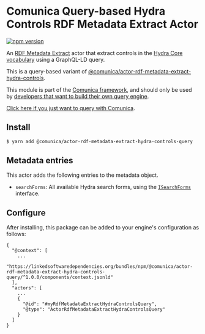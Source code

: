 # Comunica Query-based Hydra Controls RDF Metadata Extract Actor

[![npm version](https://badge.fury.io/js/%40comunica%2Factor-rdf-metadata-extract-hydra-controls-query.svg)](https://www.npmjs.com/package/@comunica/actor-rdf-metadata-extract-hydra-controls-query)

An [RDF Metadata Extract](https://github.com/comunica/comunica/tree/master/packages/bus-rdf-metadata-extract) actor that
extract controls in the [Hydra Core vocabulary](https://www.hydra-cg.com/spec/latest/core/)
using a GraphQL-LD query.

This is a query-based variant of [@comunica/actor-rdf-metadata-extract-hydra-controls](https://github.com/comunica/comunica/tree/master/packages/actor-rdf-metadata-extract-hydra-controls).

This module is part of the [Comunica framework](https://github.com/comunica/comunica),
and should only be used by [developers that want to build their own query engine](https://comunica.dev/docs/modify/).

[Click here if you just want to query with Comunica](https://comunica.dev/docs/query/).

## Install

```bash
$ yarn add @comunica/actor-rdf-metadata-extract-hydra-controls-query
```

## Metadata entries

This actor adds the following entries to the metadata object.

* `searchForms`: All available Hydra search forms, using the [`ISearchForms`](https://comunica.github.io/comunica/interfaces/actor_rdf_metadata_extract_hydra_controls.isearchforms.html) interface.

## Configure

After installing, this package can be added to your engine's configuration as follows:
```text
{
  "@context": [
    ...
    "https://linkedsoftwaredependencies.org/bundles/npm/@comunica/actor-rdf-metadata-extract-hydra-controls-query/^1.0.0/components/context.jsonld"  
  ],
  "actors": [
    ...
    {
      "@id": "#myRdfMetadataExtractHydraControlsQuery",
      "@type": "ActorRdfMetadataExtractHydraControlsQuery"
    }
  ]
}
```
